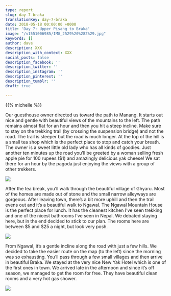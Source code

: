 ```yaml
---
type: report
slug: day-7-braka
translationKey: day-7-braka
date: 2018-05-18 00:00:00 +0000
title: 'Day 7: Upper Pisang to Braka'
image: "/v1551006985/IMG_2529%20%282%29.jpg"
keywords: []
author: dave
description: XXX
description_with_context: XXX
social_posts: false
description_facebook: ''
description_twitter: ''
description_instagram: ''
description_pinterest: ''
description_tumblr: ''
draft: true

---
```

{{% michelle %}}

Our guesthouse owner directed us toward the path to Manang. It starts out nice and gentle with beautiful views of the mountains to the left. The path remains almost flat for an hour and then you hit a steep incline. Make sure to stay on the trekking trail (by crossing the suspension bridge) and not the road. The trail is steeper but the road is much longer. At the top of the hill is a small tea shop which is the perfect place to stop and catch your breath. The owner is a sweet little old lady who has all kinds of goodies. Just another ten minutes up the road you’ll be greeted by a woman selling fresh apple pie for 100 rupees ($1) and amazingly delicious yak cheese! We sat there for an hour by the pagoda just enjoying the views with a group of other trekkers.

![](https://res.cloudinary.com/wildernessprime/image/upload/w_800,dpr_auto/v1551006985/IMG_2529%20%282%29.jpg)

After the tea break, you’ll walk through the beautiful village of Ghyaru. Most of the homes are made out of stone and the small narrow alleyways are gorgeous. After leaving town, there’s a bit more uphill and then the trail evens out and it’s a beautiful walk to Ngawal. The Ngawal Mountain House is the perfect place for lunch. It has the cleanest kitchen I’ve seen trekking and one of the nicest bathrooms I’ve seen in Nepal. We debated staying here, but in the end decided to stick to our plan. The rooms here are between $5 and $25 a night, but look very posh.

![](https://res.cloudinary.com/wildernessprime/image/upload/w_800,dpr_auto/v1551463363/IMG_2519.jpg)

From Ngawal, it’s a gentle incline along the road with just a few hills. We decided to take the easier route on the map (to the left) since the morning was so exhausting. You’ll pass through a few small villages and then arrive in beautiful Braka. We stayed at the very nice New Yak Hotel which is one of the first ones in town. We arrived late in the afternoon and since it’s off season, we managed to get the room for free. They have beautiful clean rooms and a very hot gas shower.

![](https://res.cloudinary.com/wildernessprime/image/upload/w_800,dpr_auto/v1551463693/IMG_2600%20%281%29.jpg)